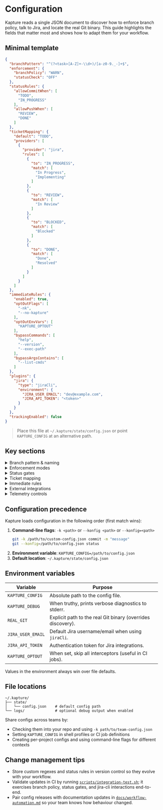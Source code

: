 # Configuration

Kapture reads a single JSON document to discover how to enforce branch policy, talk to Jira, and locate the real Git
binary. This guide highlights the fields that matter most and shows how to adapt them for your workflow.

## Minimal template

```json
{ 
  "branchPattern": "^(?<task>[A-Z]+-\\d+)/[a-z0-9._-]+$",
  "enforcement": {
    "branchPolicy": "WARN",
    "statusCheck": "OFF"
  },
  "statusRules": {
    "allowCommitWhen": [
      "TODO",
      "IN_PROGRESS"
    ],
    "allowPushWhen": [
      "REVIEW",
      "DONE"
    ]
  },
  "ticketMapping": {
    "default": "TODO",
    "providers": [
      {
        "provider": "jira",
        "rules": [
          {
            "to": "IN_PROGRESS",
            "match": [
              "In Progress",
              "Implementing"
            ]
          },
          {
            "to": "REVIEW",
            "match": [
              "In Review"
            ]
          },
          {
            "to": "BLOCKED",
            "match": [
              "Blocked"
            ]
          },
          {
            "to": "DONE",
            "match": [
              "Done",
              "Resolved"
            ]
          }
        ]
      }
    ]
  },
  "immediateRules": {
    "enabled": true,
    "optOutFlags": [
      "-nk",
      "--no-kapture"
    ],
    "optOutEnvVars": [
      "KAPTURE_OPTOUT"
    ],
    "bypassCommands": [
      "help",
      "--version",
      "--exec-path"
    ],
    "bypassArgsContains": [
      "--list-cmds"
    ]
  },
  "plugins": {
    "jira": {
      "type": "jiraCli",
      "environment": {
        "JIRA_USER_EMAIL": "dev@example.com",
        "JIRA_API_TOKEN": "<token>"
      }
    }
  },
  "trackingEnabled": false
}
```

> Place this file at `~/.kapture/state/config.json` or point `KAPTURE_CONFIG` at an alternative path.

## Key sections

<details>
<summary>Branch pattern & naming</summary>

- `branchPattern` must include a named capture group `task`; Kapture extracts that group to resolve the Jira ticket ID.
- Use anchors (`^`, `$`) to keep matching fast. Need multiple conventions? Compose them with non-capturing groups:
  `^(?<task>(ENG|OPS)-\d+)\/(feature|fix)\/.*$`.
- When introducing a new pattern, run `git status` to confirm the compiled regex loads without errors (check Kapture
  section).

</details>

<details>
<summary>Enforcement modes</summary>

| Mode    | Behaviour                                                    |
|---------|--------------------------------------------------------------|
| `OFF`   | Skip the interceptor entirely.                               |
| `WARN`  | Print diagnostics but allow the Git command to run.          |
| `BLOCK` | Abort the Git command immediately with a non-zero exit code. |

Configure branch policy and status checks independently via `enforcement.branchPolicy` and `enforcement.statusCheck`.

</details>

<details>
<summary>Status gates</summary>

- `statusRules.allowCommitWhen` and `statusRules.allowPushWhen` accept internal status names (e.g. `TODO`,
  `IN_PROGRESS`).
- Feed them the values produced by your `ticketMapping`; comparisons are case-sensitive.
- Leave a list empty to block the action outright, or omit `statusRules` entirely to fall back to built-in defaults.

</details>

<details>
<summary>Ticket mapping</summary>

- Converts provider-specific status strings into Kapture's internal status enum.
- Rules are evaluated in order; the first match wins. Set `regex: true` to enable full-string regular expressions.
- `default` fills in when no rule matches; set it to `null` to treat unknown statuses as "no status".

```jsonc
"ticketMapping": {
  "default": "TODO",
  "providers": [
    {
      "provider": "jira",
      "rules": [
        { "to": "IN_PROGRESS", "match": ["In Progress", "Implementing"] },
        { "to": "REVIEW",      "match": ["In Review"] },
        { "to": "BLOCKED",     "match": ["Blocked"] },
        { "to": "DONE",        "match": ["Done", "Resolved"] }
      ]
    }
  ]
}
```

</details>

<details>
<summary>Immediate rules</summary>

- Control how the shim behaves for normal git verbs (checkout, commit, push, ...).
- `enabled` toggles the entire interceptor pipeline. Opt-out flags/env-vars skip enforcement but still forward the
  command to Git.
- `bypassCommands` / `bypassArgsContains` keep help/completion/version flows fast by skipping the interceptors entirely.

```jsonc
"immediateRules": {
  "enabled": true,
  "optOutFlags": ["-nk", "--no-kapture"],
  "optOutEnvVars": ["KAPTURE_OPTOUT", "GIRA_NO_KAPTURE"],
  "bypassCommands": ["help", "--version", "--exec-path"],
  "bypassArgsContains": ["--list-cmds"]
}
```

</details>

<details>
<summary>External integrations</summary>

Kapture normalises integrations through the `external` block.

```jsonc
{
  "plugins": {
  "jira": {
    "type": "jiraCli",
    "executable": "jira",
    "environment": {
      "JIRA_USER_EMAIL": "dev@example.com",
      "JIRA_API_TOKEN": "<token>",
      "JIRA_SERVER": "https://jira.example.com"
    }
  }
}
```

- `jiraCli` shells out to the official [`jira-cli`](https://github.com/ankitpokhrel/jira-cli) binary and expects
  credentials via environment variables (keep tokens in a secrets manager, not in source control).
- The experimental `rest` adapter targets Jira Cloud/Data Center REST APIs. Supply a `baseUrl` and an `auth` block
  describing either PAT or basic auth. See the source for current capabilities before adopting.

</details>

<details>
<summary>Telemetry controls</summary>

- `trackingEnabled = true` emits session snapshots through `ExternalClient.trackSession`.
- `sessionTrackingIntervalMs` throttles how often a new snapshot is emitted (default: 30s).
- When disabled, interceptors skip snapshot generation entirely.

</details>

## Configuration precedence

Kapture loads configuration in the following order (first match wins):

1. **Command-line flags**: `-k <path>` or `--konfig <path>` or `--konfig=<path>`
   ```bash
   git -k /path/to/custom-config.json commit -m "message"
   git --konfig=/path/to/config.json status
   ```
2. **Environment variable**: `KAPTURE_CONFIG=/path/to/config.json`
3. **Default location**: `~/.kapture/state/config.json`

## Environment variables

| Variable          | Purpose                                                     |
|-------------------|-------------------------------------------------------------|
| `KAPTURE_CONFIG`  | Absolute path to the config file.                           |
| `KAPTURE_DEBUG`   | When truthy, prints verbose diagnostics to stderr.          |
| `REAL_GIT`        | Explicit path to the real Git binary (overrides discovery). |
| `JIRA_USER_EMAIL` | Default Jira username/email when using `jiraCli`.           |
| `JIRA_API_TOKEN`  | Authentication token for Jira integrations.                 |
| `KAPTURE_OPTOUT`  | When set, skip all interceptors (useful in CI jobs).        |

Values in the environment always win over file defaults.

## File locations

```text
~/.kapture/
├── state/
│   └── config.json    # default config path
└── logs/              # optional debug output when enabled
```

Share configs across teams by:

- Checking them into your repo and using `-k path/to/team-config.json`
- Setting `KAPTURE_CONFIG` in shell profiles or CI job definitions
- Creating per-project configs and using command-line flags for different contexts

## Change management tips

- Store custom regexes and status rules in version control so they evolve with your workflow.
- Validate updates in CI by running [`scripts/integration-test.sh`](../scripts/integration-test.sh); it exercises branch
  policy, status gates, and jira-cli interactions end-to-end.
- Pair config releases with documentation updates in [`docs/workflow-automation.md`](workflow-automation.md) so your
  team knows how behaviour changed.
